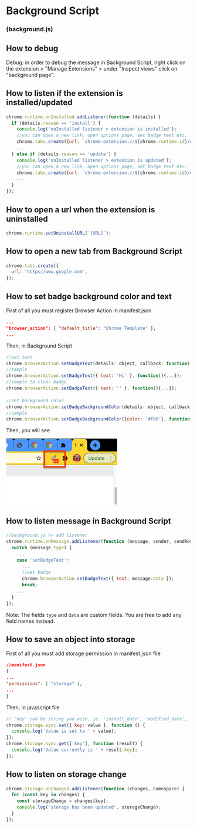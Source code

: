 # Background Script

### (background.js)

## How to debug

Debug: in order to debug the message in Background Script, right click on the extension > "Manage Extensions" > under "Inspect views" click on "background page".

## How to listen if the extension is installed/updated

```javascript
chrome.runtime.onInstalled.addListener(function (details) {
  if (details.reason == 'install') {
    console.log('onInstalled listener > extension is installed');
    //you can open a new link, open options page, set badge text etc.
    chrome.tabs.create({url: `chrome-extension://${chrome.runtime.id}/options/options.html`});
    ...
  } else if (details.reason == 'update') {
    console.log('onInstalled listener > extension is updated');
    //you can open a new link, open options page, set badge text etc.
    chrome.tabs.create({url: `chrome-extension://${chrome.runtime.id}/options/options.html`});
    ...
  }
});
```

## How to open a url when the extension is uninstalled

```javascript
chrome.runtime.setUninstallURL(`[URL]`);
```

## How to open a new tab from Background Script

```javascript
chrome.tabs.create({
  url: 'https//www.google.com',
});
```

## How to set badge background color and text

First of all you must register Browser Action in manifest.json

```json
...
"browser_action": { "default_title": "Chrome Template" },
...
```

Then, in Background Script

```javascript
//set text
chrome.browserAction.setBadgeText(details: object, callback: function);
//sample
chrome.browserAction.setBadgeText({ text: 'Hi' }, function(){...});
//sample to clear badge
chrome.browserAction.setBadgeText({ text: '' }, function(){...});

//set background color
chrome.browserAction.setBadgeBackgroundColor(details: object, callback: function);
//sample
chrome.browserAction.setBadgeBackgroundColor({color: '#f00'}, function(){...});
```

Then, you will see

![Badge text & background color](assets/badge.png)

## How to listen message in Background Script

```javascript
//background.js >> add listener
chrome.runtime.onMessage.addListener(function (message, sender, sendResponse) {
  switch (message.type) {
    ...
    case 'setBadgeText':
      ...
      //set badge
      chrome.browserAction.setBadgeText({ text: message.data });
      break;
    ...
  }
});
```

Note: The fields `type` and `data` are custom fields. You are free to add any field names instead.

## How to save an object into storage

First of all you must add storage permission in manifest.json file

```json
//manifest.json
{
...
"permissions": [ "storage" ],
...
}
```

Then, in javascript file

```javascript
// 'key' can be string you wish. ie. 'install_date', 'modified_date', 'default_search_engine' etc.
chrome.storage.sync.set({ key: value }, function () {
  console.log('Value is set to ' + value);
});
chrome.storage.sync.get(['key'], function (result) {
  console.log('Value currently is ' + result.key);
});
```

## How to listen on storage change

```javascript
chrome.storage.onChanged.addListener(function (changes, namespace) {
  for (const key in changes) {
    const storageChange = changes[key];
    console.log('storage has been updated', storageChange);
  }
});
```
